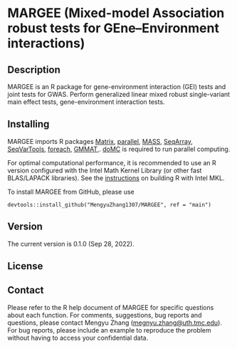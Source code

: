 # MARGEE (Mixed-model Association robust tests for GEne–Environment interactions)

## Description

MARGEE is an R package for gene-environment interaction (GEI) tests and joint tests for GWAS. Perform generalized linear mixed robust single-variant main effect tests, gene-environment interaction tests.

## Installing

MARGEE imports R packages 
[Matrix](https://cran.r-project.org/web/packages/Matrix/index.html), 
[parallel](https://cran.r-project.org/web/views/HighPerformanceComputing.html), 
[MASS](https://cran.r-project.org/web/packages/MASS/index.html), 
[SeqArray](http://bioconductor.org/packages/release/bioc/html/SeqArray.html), 
[SeqVarTools](https://bioconductor.org/packages/release/bioc/html/SeqVarTools.html), 
[foreach](https://cran.r-project.org/web/packages/foreach/index.html), 
[GMMAT](https://cran.r-project.org/web/packages/GMMAT/index.html),.
[doMC](https://cran.r-project.org/web/packages/doMC/index.html) is required to run parallel computing.

For optimal computational performance, it is recommended to use an R version configured with the Intel Math Kernel Library (or other fast BLAS/LAPACK libraries). See the [instructions](https://www.intel.com/content/www/us/en/developer/articles/technical/using-onemkl-with-r.html) 
on building R with Intel MKL.

To install MARGEE from GitHub, please use

```
devtools::install_github("MengyuZhang1307/MARGEE", ref = "main")
```

## Version

The current version is 0.1.0 (Sep 28, 2022).

## License

## Contact
Please refer to the R help document of MARGEE for specific questions about each function. 
For comments, suggestions, bug reports and questions, please contact Mengyu Zhang (megnyu.zhang@uth.tmc.edu). 
For bug reports, please include an example to reproduce the problem without having to access your confidential data.

